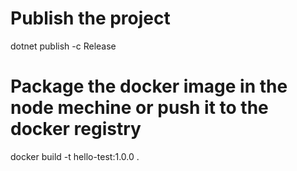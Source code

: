 # Publish the project
dotnet publish -c Release

# Package the docker image in the node mechine or push it to the docker registry
docker build -t hello-test:1.0.0 .